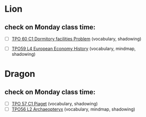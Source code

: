 # Lion
## check on Monday class time:
- [ ] [TPO 60 C1 Dormitory facilities Problem](http://top.zhan.com/toefl/listen/review-2540-13.html?article_id=2540) (vocabulary, shadowing)
- [ ] [TPO59 L4 European Economy History](https://t.weixue100.com/toefl/listening/61803.html) (vocabulary, mindmap, shadowing)


# Dragon
## check on Monday class time:
- [ ] [TPO 57 C1 Piaget](http://top.zhan.com/toefl/listen/review-2362-13.html?article_id=2362) (vocabulary, shadowing)
- [ ] [TPO56 L2 Archaeopteryx](http://top.zhan.com/toefl/listen/review-2359-13.html?article_id=2359) (vocabulary, mindmap, shadowing)
